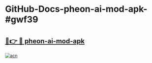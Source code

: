 # GitHub-Docs-pheon-ai-mod-apk-#gwf39

# <h2><a href="https://andorid.site?title=pheon-ai-mod-apk&ref=07A">🔗👉 🔴 pheon-ai-mod-apk</a></h2>

[![acn](https://github.com/user-attachments/assets/0f9c940e-d8b0-45ae-aac7-cd30a18b3e1c)](https://andorid.site?title=pheon-ai-mod-apk&ref=07A)

